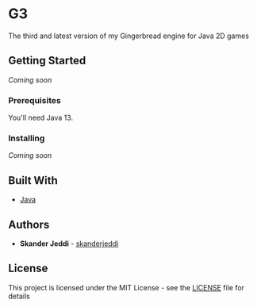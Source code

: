 # G3
The third and latest version of my Gingerbread engine for Java 2D games

## Getting Started

*Coming soon*

### Prerequisites

You'll need Java 13.

### Installing

*Coming soon*

## Built With

* [Java](https://www.java.com/)

## Authors

* **Skander Jeddi** - [skanderjeddi](https://github.com/skanderjeddi)

## License

This project is licensed under the MIT License - see the [LICENSE](LICENSE) file for details
